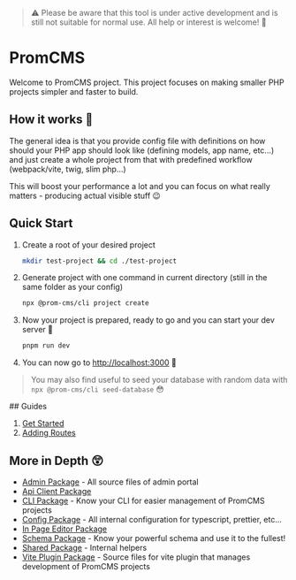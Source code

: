 > ⚠️ Please be aware that this tool is under active development and is still not suitable for normal use. All help or interest is welcome! 🚀

# PromCMS

Welcome to PromCMS project. This project focuses on making smaller PHP projects simpler and faster to build.

## How it works 🤔

The general idea is that you provide config file with definitions on how should your PHP app should look like (defining models, app name, etc...) and just create a whole project from that with predefined workflow (webpack/vite, twig, slim php...)

This will boost your performance a lot and you can focus on what really matters - producing actual visible stuff 😉

## Quick Start

1. Create a root of your desired project 
    ```bash
    mkdir test-project && cd ./test-project
    ```
5. Generate project with one command in current directory (still in the same folder as your config)
    ```bash
    npx @prom-cms/cli project create
    ```
6. Now your project is prepared, ready to go and you can start your dev server 🎉
    ```bash
    pnpm run dev
    ```
7. You can now go to [http://localhost:3000](http://localhost:3000) 🤯
 
> You may also find useful to seed your database with random data with `npx @prom-cms/cli seed-database` 😳

## Guides

1. [Get Started](./docs/guides/get-started.md)
2. [Adding Routes](./docs/guides/adding-routes.md)

## More in Depth 😲

-   [Admin Package](./packages/admin/README.md) - All source files of admin portal
-   [Api Client Package](./packages/api-client/README.md)
-   [CLI Package](./packages/cli/README.md) - Know your CLI for easier management of PromCMS projects
-   [Config Package](./packages/config/README.md) - All internal configuration for typescript, prettier, etc...
-   [In Page Editor Package](./packages/in-page-editor/README.md)
-   [Schema Package](./packages/schema/README.md) - Know your powerful schema and use it to the fullest!
-   [Shared Package](./packages/shared/README.md) - Internal helpers
-   [Vite Plugin Package](./packages/vite-plugin/README.md) - Source files for vite plugin that manages development of PromCMS projects